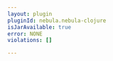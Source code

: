 ```yaml
---
layout: plugin
pluginId: nebula.nebula-clojure
isJarAvailable: true
error: NONE
violations: []

---
```

